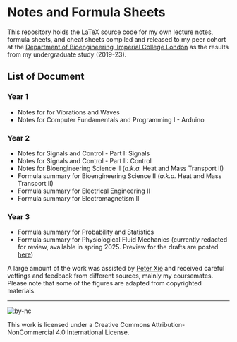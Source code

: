 # Notes and Formula Sheets
This repository holds the LaTeX source code for my own lecture notes, formula sheets, and cheat sheets compiled and released to my peer cohort at the [Department of Bioengineering, Imperial College London](https://www.imperial.ac.uk/bioengineering) as the results from my undergraduate study (2019-23).

## List of Document
### Year 1
  - Notes for for Vibrations and Waves
  - Notes for Computer Fundamentals and Programming I - Arduino
### Year 2
  - Notes for Signals and Control - Part I: Signals
  - Notes for Signals and Control - Part II: Control
  - Notes for Bioengineering Science II (_a.k.a._ Heat and Mass Transport II)
  - Formula summary for Bioengineering Science II (_a.k.a._ Heat and Mass Transport II)
  - Formula summary for Electrical Engineering II
  - Formula summary for Electromagnetism II
### Year 3
  - Formula summary for Probability and Statistics
  - ~~Formula summary for Physiological Fluid Mechanics~~ (currently redacted for review, available in spring 2025. Preview for the drafts are posted [here](https://binghuan.li/Notes/files/BIOE60009/))

A large amount of the work was assisted by [Peter Xie](https://profiles.stanford.edu/peter-xie) and received careful vettings and feedback from different sources, mainly my coursemates. Please note that some of the figures are adapted from copyrighted materials.

---

![by-nc](https://binghuan.li/_include/imgs/by-nc.svg)

This work is licensed under a Creative Commons Attribution-NonCommercial 4.0 International License.
